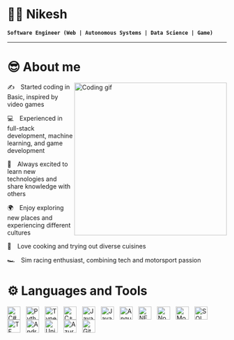 # 🏄‍♂️ Nikesh

**`Software Engineer (Web | Autonomous Systems | Data Science | Game)`**

---
<!-- About Section -->
 # 😎 About me
 
<p>
 <img align="right" width="350" src="/assets/programmer.gif" alt="Coding gif" />
  
✍️&emsp;Started coding in Basic, inspired by video games

💻&emsp;Experienced in full-stack development, machine learning, and game development

🚀&emsp;Always excited to learn new technologies and share knowledge with others

🌍&emsp;Enjoy exploring new places and experiencing different cultures

🍳&emsp;Love cooking and trying out diverse cuisines

🏎️&emsp;Sim racing enthusiast, combining tech and motorsport passion

</p>

# ⚙️ Languages and Tools

<img align="left" alt="C#" width="30px" style="padding-right:10px;" src="https://cdn.jsdelivr.net/gh/devicons/devicon@latest/icons/csharp/csharp-original.svg"/>
<img align="left" alt="Python" width="30px" style="padding-right:10px;" src="https://cdn.jsdelivr.net/gh/devicons/devicon/icons/python/python-plain.svg" />
<img align="left" alt="TypeScript" width="30px" style="padding-right:10px;" src="https://cdn.jsdelivr.net/gh/devicons/devicon/icons/typescript/typescript-plain.svg" />
<img align="left" alt="C++" width="30px" style="padding-right:10px;" src="https://cdn.jsdelivr.net/gh/devicons/devicon/icons/cplusplus/cplusplus-original.svg" />
<img align="left" alt="JavaScript" width="30px" style="padding-right:10px;" src="https://cdn.jsdelivr.net/gh/devicons/devicon/icons/javascript/javascript-plain.svg" />
<img align="left" alt="Java" width="30px" style="padding-right:10px;" src="https://cdn.jsdelivr.net/gh/devicons/devicon/icons/java/java-original.svg"/>
<img align="left" alt="Angular" width="30px" style="padding-right:10px;" src="https://cdn.jsdelivr.net/gh/devicons/devicon/icons/angularjs/angularjs-plain.svg" />
<img align="left" alt="NET" width="30px" style="padding-right:10px;" src="https://cdn.jsdelivr.net/gh/devicons/devicon@latest/icons/dotnetcore/dotnetcore-original.svg" />
<img align="left" alt="NodeJS" width="30px" style="padding-right:10px;" src="https://cdn.jsdelivr.net/gh/devicons/devicon/icons/nodejs/nodejs-original.svg" />
<img align="left" alt="Mongo" width="30px" style="padding-right:10px;" src="https://cdn.jsdelivr.net/gh/devicons/devicon@latest/icons/mongodb/mongodb-original-wordmark.svg" />
<img align="left" alt="SQL" width="30px" style="padding-right:10px;" src="https://cdn.jsdelivr.net/gh/devicons/devicon@latest/icons/azuresqldatabase/azuresqldatabase-original.svg" /> 
<img align="left" alt="TF" width="30px" style="padding-right:10px;" src="https://cdn.jsdelivr.net/gh/devicons/devicon@latest/icons/tensorflow/tensorflow-original.svg" /> 
<img align="left" alt="Android" width="30px" style="padding-right:10px;" src="https://cdn.jsdelivr.net/gh/devicons/devicon@latest/icons/android/android-original-wordmark.svg" /> 
<img align="left" alt="Unity" width="30px" style="padding-right:10px;" src="https://cdn.jsdelivr.net/gh/devicons/devicon@latest/icons/unity/unity-original.svg" /> 
<img align="left" alt="Azure" width="30px" style="padding-right:10px;" src="https://cdn.jsdelivr.net/gh/devicons/devicon@latest/icons/azure/azure-original-wordmark.svg" /> 
<img align="left" alt="Git" width="30px" style="padding-right:10px;" src="https://cdn.jsdelivr.net/gh/devicons/devicon/icons/git/git-original.svg" />
<br />
<br />

<!-- # 📊 Stats

<p align="center">
 <a href="https://github.com/cnikesh"><img alt="Nikesh's Github Stats" src="https://denvercoder1-github-readme-stats.vercel.app/api?username=cnikesh&show_icons=true&count_private=true&theme=react&border_color=7F3FBF&bg_color=0D1117&title_color=F85D7F&icon_color=F8D866" height="192px"/></a>
<a href="https://github.com/cnikesh"><img alt="Nikesh's Top Languages" src="https://denvercoder1-github-readme-stats.vercel.app/api/top-langs/?username=cnikesh&langs_count=8&layout=compact&theme=react&border_color=7F3FBF&bg_color=0D1117&title_color=F85D7F&icon_color=F8D866" height="192px"/></a>
</p> -->


<!-- <p align="center">
  <a href="https://github.com/cnikesh">
    <img src="https://github-readme-streak-stats.herokuapp.com/?user=cnikesh&theme=radical&border=7F3FBF&background=0D1117" alt="Nikesh's GitHub streak"/>
  </a>
</p> 

<p align="center">
  <a href="https://github.com/cnikesh">
    <img src="https://github-profile-summary-cards.vercel.app/api/cards/profile-details?username=cnikesh&theme=radical" alt="Nikesh's GitHub Contribution"/>
  </a>
</p> -->


